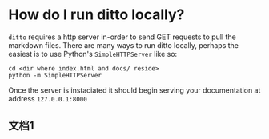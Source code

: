 # How do I run ditto locally?

`ditto` requires a http server in-order to send GET requests to pull the markdown
files. There are many ways to run ditto locally, perhaps the easiest is to use
Python's `SimpleHTTPServer` like so:

    cd <dir where index.html and docs/ reside>
    python -m SimpleHTTPServer

Once the server is instaciated it should begin serving your documentation at
address `127.0.0.1:8000`

## 文档1